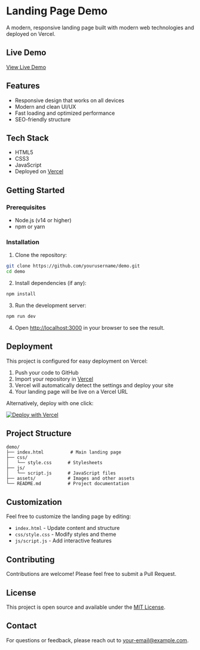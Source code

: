 # Landing Page Demo

A modern, responsive landing page built with modern web technologies and deployed on Vercel.

## Live Demo

[View Live Demo](https://your-project-name.vercel.app)

## Features

- Responsive design that works on all devices
- Modern and clean UI/UX
- Fast loading and optimized performance
- SEO-friendly structure

## Tech Stack

- HTML5
- CSS3
- JavaScript
- Deployed on [Vercel](https://vercel.com)

## Getting Started

### Prerequisites

- Node.js (v14 or higher)
- npm or yarn

### Installation

1. Clone the repository:
```bash
git clone https://github.com/yourusername/demo.git
cd demo
```

2. Install dependencies (if any):
```bash
npm install
```

3. Run the development server:
```bash
npm run dev
```

4. Open [http://localhost:3000](http://localhost:3000) in your browser to see the result.

## Deployment

This project is configured for easy deployment on Vercel:

1. Push your code to GitHub
2. Import your repository in [Vercel](https://vercel.com)
3. Vercel will automatically detect the settings and deploy your site
4. Your landing page will be live on a Vercel URL

Alternatively, deploy with one click:

[![Deploy with Vercel](https://vercel.com/button)](https://vercel.com/new/clone?repository-url=https://github.com/yourusername/demo)

## Project Structure

```
demo/
├── index.html          # Main landing page
├── css/
│   └── style.css      # Stylesheets
├── js/
│   └── script.js      # JavaScript files
├── assets/            # Images and other assets
└── README.md          # Project documentation
```

## Customization

Feel free to customize the landing page by editing:
- `index.html` - Update content and structure
- `css/style.css` - Modify styles and theme
- `js/script.js` - Add interactive features

## Contributing

Contributions are welcome! Please feel free to submit a Pull Request.

## License

This project is open source and available under the [MIT License](LICENSE).

## Contact

For questions or feedback, please reach out to [your-email@example.com](mailto:your-email@example.com).
